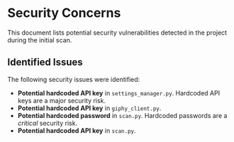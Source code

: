 # Security Concerns

This document lists potential security vulnerabilities detected in the project during the initial scan.

## Identified Issues

The following security issues were identified:

-   **Potential hardcoded API key** in `settings_manager.py`.  Hardcoded API keys are a major security risk.
-   **Potential hardcoded API key** in `giphy_client.py`.
-   **Potential hardcoded password** in `scan.py`.  Hardcoded passwords are a *critical* security risk.
-   **Potential hardcoded API key** in `scan.py`.